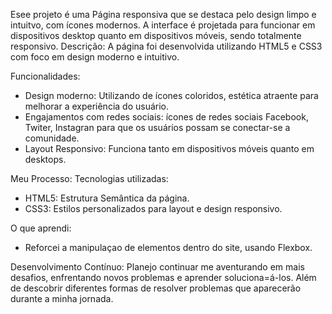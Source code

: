Esee projeto é uma Página responsiva que se destaca pelo design limpo e intuitvo, com ícones modernos. A interface é projetada para funcionar em dispositivos desktop quanto em dispositivos móveis, sendo totalmente 
responsivo.
Descrição: A página foi desenvolvida utilizando HTML5 e CSS3 com foco em design moderno e intuitivo.

Funcionalidades:

* Design moderno: Utilizando de ícones coloridos, estética atraente para melhorar a experiência do usuário.
* Engajamentos com redes sociais: ícones de redes sociais Facebook, Twiter, Instagran para que os usuários possam se conectar-se a comunidade.
* Layout Responsivo: Funciona tanto em dispositivos móveis quanto em desktops.

Meu Processo: 
Tecnologias utilizadas:

* HTML5: Estrutura Semântica da página.
* CSS3: Estilos personalizados para layout e design responsivo.


O que aprendi:

* Reforcei a manipulaçao de elementos dentro do site, usando Flexbox.

Desenvolvimento Contínuo: Planejo continuar me aventurando em mais desafios, enfrentando novos problemas e aprender soluciona=á-los. Além de descobrir diferentes formas de resolver problemas que aparecerão
durante a minha jornada.

